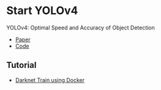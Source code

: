 # Start YOLOv4

YOLOv4: Optimal Speed and Accuracy of Object Detection

* [Paper](https://arxiv.org/abs/2004.10934)
* [Code](https://github.com/AlexeyAB/darknet)

## Tutorial

* [Darknet Train using Docker](docs/darknet_train_using_docker.md)
